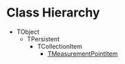 # Class Hierarchy

   - TObject
      - TPersistent
         - TCollectionItem
            - [TMeasurementPointItem](ok_link_1_char.TMeasurementPointItem.md)

